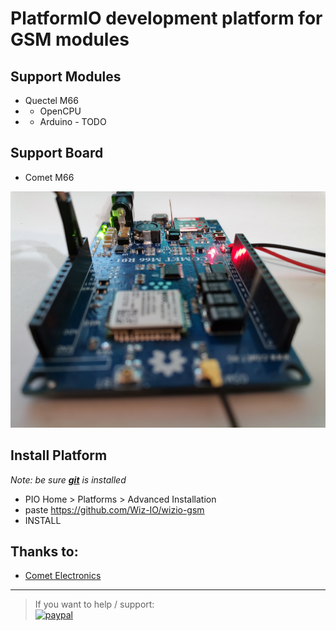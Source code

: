 # PlatformIO development platform for GSM modules

## Support Modules
* Quectel M66
* * OpenCPU
* * Arduino - TODO

## Support Board
* Comet M66

![oled](https://raw.githubusercontent.com/Wiz-IO/LIB/master/images/comet-m66.jpg)

## Install Platform
_Note: be sure [**git**](https://git-scm.com/downloads) is installed_
* PIO Home > Platforms > Advanced Installation 
* paste https://github.com/Wiz-IO/wizio-gsm
* INSTALL


## Thanks to:
* [Comet Electronics](https://www.comet.bg/en/)

***

>If you want to help / support:   
[![paypal](https://www.paypalobjects.com/en_US/i/btn/btn_donate_SM.gif)](https://www.paypal.com/cgi-bin/webscr?cmd=_s-xclick&hosted_button_id=ESUP9LCZMZTD6)
